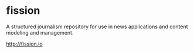 fission
==============

A structured journalism repository for use in news applications and content modeling and management.

http://fission.io
